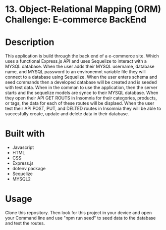 # 13. Object-Relational Mapping (ORM) Challenge: E-commerce BackEnd

# Description
This application is build through the back end of a e-commerce site. Which uses a functional Express.js API and uses Sequelize to interact with a MYSQL database. When the user adds their MYSQL username, database name, and MYSQL password to an environemnt variable file they will connect to a database using Sequelize. When the user enters schema and seed commands then a developed database will be created and is seeded with test data. When in the comman to use the application, then the server starts and the sequelize models are synce to their MYSQL database. When they open their API GET ROUTS in Insomnia for their categories, products, or tags, the data for each of these routes will be displaed. When the user test their API POST, PUT, and DELTED routes in Insomnia they will be able to succesfully create, update and delete data in their database.

# Built with 
* Javascript 
* HTML 
* CSS 
* Express.js
* dotenv package
* Sequelize 
* MYSQL2

# Usage 
Clone this repository. Then look for this project in your device and open your Command line and use "npm run seed" to seed data to the database and test the routes. 